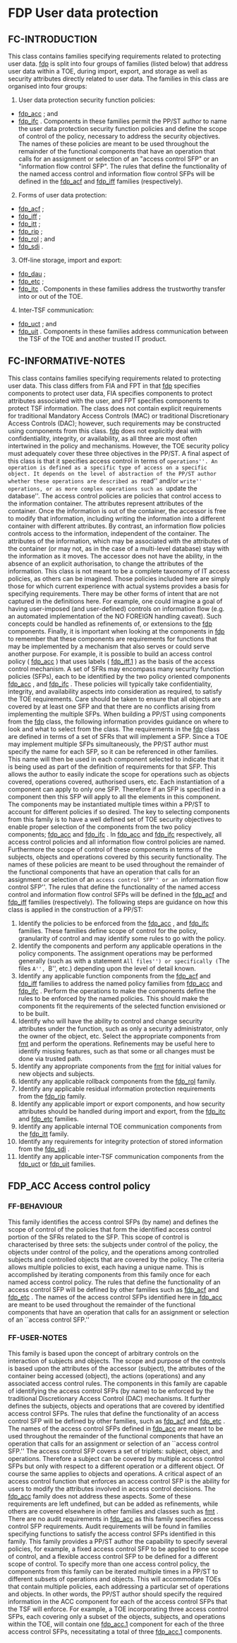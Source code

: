 

# FDP User data protection



## FC-INTRODUCTION

This class contains families specifying requirements related to protecting user data. [fdp]() is split into four groups of families (listed below) that address user data within a TOE, during import, export, and storage as well as security attributes directly related to user data.
The families in this class are organised into four groups:
1. User data protection security function policies:
-  [fdp_acc]() ; and
-  [fdp_ifc]() .
Components in these families permit the PP/ST author to name the user data protection security function policies and define the scope of control of the policy, necessary to address the security objectives. The names of these policies are meant to be used throughout the remainder of the functional components that have an operation that calls for an assignment or selection of an "access control SFP" or an "information flow control SFP". The rules that define the functionality of the named access control and information flow control SFPs will be defined in the [fdp_acf]() and [fdp_iff]() families (respectively).
2. Forms of user data protection:
-  [fdp_acf]() ;
-  [fdp_iff]() ;
-  [fdp_itt]() ;
-  [fdp_rip]() ;
-  [fdp_rol]() ; and
-  [fdp_sdi]() .

3. Off-line storage, import and export:
-  [fdp_dau]() ;
-  [fdp_etc]() ;
-  [fdp_itc]() .
Components in these families address the trustworthy transfer into or out of the TOE.
4. Inter-TSF communication:
-  [fdp_uct]() ; and
-  [fdp_uit]() .
Components in these families address communication between the TSF of the TOE and another trusted IT product.



## FC-INFORMATIVE-NOTES

This class contains families specifying requirements related to protecting user data. This class differs from FIA and FPT in that [fdp]() specifies components to protect user data, FIA specifies components to protect attributes associated with the user, and FPT specifies components to protect TSF information.
The class does not contain explicit requirements for traditional Mandatory Access Controls (MAC) or traditional Discretionary Access Controls (DAC); however, such requirements may be constructed using components from this class.
 [fdp]() does not explicitly deal with confidentiality, integrity, or availability, as all three are most often intertwined in the policy and mechanisms. However, the TOE security policy must adequately cover these three objectives in the PP/ST.
A final aspect of this class is that it specifies access control in terms of ``operations''. An operation is defined as a specific type of access on a specific object. It depends on the level of abstraction of the PP/ST author whether these operations are described as ``read'' and/or ``write'' operations, or as more complex operations such as ``update the database''.
The access control policies are policies that control access to the information container. The attributes represent attributes of the container. Once the information is out of the container, the accessor is free to modify that information, including writing the information into a different container with different attributes. By contrast, an information flow policies controls access to the information, independent of the container. The attributes of the information, which may be associated with the attributes of the container (or may not, as in the case of a multi-level database) stay with the information as it moves. The accessor does not have the ability, in the absence of an explicit authorisation, to change the attributes of the information.
This class is not meant to be a complete taxonomy of IT access policies, as others can be imagined. Those policies included here are simply those for which current experience with actual systems provides a basis for specifying requirements. There may be other forms of intent that are not captured in the definitions here.
For example, one could imagine a goal of having user-imposed (and user-defined) controls on information flow (e.g. an automated implementation of the NO FOREIGN handling caveat). Such concepts could be handled as refinements of, or extensions to the [fdp]() components.
Finally, it is important when looking at the components in [fdp]() to remember that these components are requirements for functions that may be implemented by a mechanism that also serves or could serve another purpose. For example, it is possible to build an access control policy ( [fdp_acc]() ) that uses labels ( [fdp_iff.1]() ) as the basis of the access control mechanism.
A set of SFRs may encompass many security function policies (SFPs), each to be identified by the two policy oriented components [fdp_acc]() , and [fdp_ifc]() . These policies will typically take confidentiality, integrity, and availability aspects into consideration as required, to satisfy the TOE requirements. Care should be taken to ensure that all objects are covered by at least one SFP and that there are no conflicts arising from implementing the multiple SFPs.
When building a PP/ST using components from the [fdp]() class, the following information provides guidance on where to look and what to select from the class.
The requirements in the [fdp]() class are defined in terms of a set of SFRs that will implement a SFP. Since a TOE may implement multiple SFPs simultaneously, the PP/ST author must specify the name for each SFP, so it can be referenced in other families. This name will then be used in each component selected to indicate that it is being used as part of the definition of requirements for that SFP. This allows the author to easily indicate the scope for operations such as objects covered, operations covered, authorised users, etc.
Each instantiation of a component can apply to only one SFP. Therefore if an SFP is specified in a component then this SFP will apply to all the elements in this component. The components may be instantiated multiple times within a PP/ST to account for different policies if so desired.
The key to selecting components from this family is to have a well defined set of TOE security objectives to enable proper selection of the components from the two policy components; [fdp_acc]() and [fdp_ifc]() . In [fdp_acc]() and [fdp_ifc]() respectively, all access control policies and all information flow control policies are named. Furthermore the scope of control of these components in terms of the subjects, objects and operations covered by this security functionality. The names of these policies are meant to be used throughout the remainder of the functional components that have an operation that calls for an assignment or selection of an ``access control SFP'' or an ``information flow control SFP''. The rules that define the functionality of the named access control and information flow control SFPs will be defined in the [fdp_acf]() and [fdp_iff]() families (respectively).
The following steps are guidance on how this class is applied in the construction of a PP/ST:
1. Identify the policies to be enforced from the [fdp_acc]() , and [fdp_ifc]() families. These families define scope of control for the policy, granularity of control and may identify some rules to go with the policy.
2. Identify the components and perform any applicable operations in the policy components. The assignment operations may be performed generally (such as with a statement ``All files'') or specifically (``The files ``A'', ``B'', etc.) depending upon the level of detail known.
3. Identify any applicable function components from the [fdp_acf]() and [fdp_iff]() families to address the named policy families from [fdp_acc]() and [fdp_ifc]() . Perform the operations to make the components define the rules to be enforced by the named policies. This should make the components fit the requirements of the selected function envisioned or to be built.
4. Identify who will have the ability to control and change security attributes under the function, such as only a security administrator, only the owner of the object, etc. Select the appropriate components from [fmt]() and perform the operations. Refinements may be useful here to identify missing features, such as that some or all changes must be done via trusted path.
5. Identify any appropriate components from the [fmt]() for initial values for new objects and subjects.
6. Identify any applicable rollback components from the [fdp_rol]() family.
7. Identify any applicable residual information protection requirements from the [fdp_rip]() family.
8. Identify any applicable import or export components, and how security attributes should be handled during import and export, from the [fdp_itc]() and [fdp_etc]() families.
9. Identify any applicable internal TOE communication components from the [fdp_itt]() family.
10. Identify any requirements for integrity protection of stored information from the [fdp_sdi]() .
11. Identify any applicable inter-TSF communication components from the [fdp_uct]() or [fdp_uit]() families.



## FDP_ACC Access control policy



### FF-BEHAVIOUR

This family identifies the access control SFPs (by name) and defines the scope of control of the policies that form the identified access control portion of the SFRs related to the SFP. This scope of control is characterised by three sets: the subjects under control of the policy, the objects under control of the policy, and the operations among controlled subjects and controlled objects that are covered by the policy. The criteria allows multiple policies to exist, each having a unique name. This is accomplished by iterating components from this family once for each named access control policy. The rules that define the functionality of an access control SFP will be defined by other families such as [fdp_acf]() and [fdp_etc]() . The names of the access control SFPs identified here in [fdp_acc]() are meant to be used throughout the remainder of the functional components that have an operation that calls for an assignment or selection of an ``access control SFP.''


### FF-USER-NOTES

This family is based upon the concept of arbitrary controls on the interaction of subjects and objects. The scope and purpose of the controls is based upon the attributes of the accessor (subject), the attributes of the container being accessed (object), the actions (operations) and any associated access control rules.
The components in this family are capable of identifying the access control SFPs (by name) to be enforced by the traditional Discretionary Access Control (DAC) mechanisms. It further defines the subjects, objects and operations that are covered by identified access control SFPs. The rules that define the functionality of an access control SFP will be defined by other families, such as [fdp_acf]() and [fdp_etc]() . The names of the access control SFPs defined in [fdp_acc]() are meant to be used throughout the remainder of the functional components that have an operation that calls for an assignment or selection of an ``access control SFP.''
The access control SFP covers a set of triplets: subject, object, and operations. Therefore a subject can be covered by multiple access control SFPs but only with respect to a different operation or a different object. Of course the same applies to objects and operations.
A critical aspect of an access control function that enforces an access control SFP is the ability for users to modify the attributes involved in access control decisions. The [fdp_acc]() family does not address these aspects. Some of these requirements are left undefined, but can be added as refinements, while others are covered elsewhere in other families and classes such as [fmt]() .
There are no audit requirements in [fdp_acc]() as this family specifies access control SFP requirements. Audit requirements will be found in families specifying functions to satisfy the access control SFPs identified in this family.
This family provides a PP/ST author the capability to specify several policies, for example, a fixed access control SFP to be applied to one scope of control, and a flexible access control SFP to be defined for a different scope of control. To specify more than one access control policy, the components from this family can be iterated multiple times in a PP/ST to different subsets of operations and objects. This will accommodate TOEs that contain multiple policies, each addressing a particular set of operations and objects. In other words, the PP/ST author should specify the required information in the ACC component for each of the access control SFPs that the TSF will enforce. For example, a TOE incorporating three access control SFPs, each covering only a subset of the objects, subjects, and operations within the TOE, will contain one [fdp_acc.1]() component for each of the three access control SFPs, necessitating a total of three [fdp_acc.1]() components.
